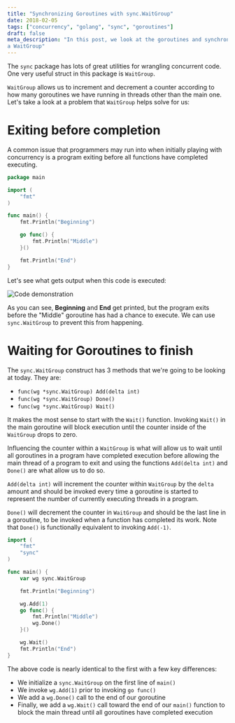 ```yaml
---
title: "Synchronizing Goroutines with sync.WaitGroup"
date: 2018-02-05
tags: ["concurrency", "golang", "sync", "goroutines"]
draft: false
meta_description: "In this post, we look at the goroutines and synchronizing them with
a WaitGroup"
---
```


The `sync` package has lots of great utilities for wrangling concurrent code. One very
useful struct in this package is `WaitGroup`.

`WaitGroup` allows us to increment and decrement a counter according to how many
goroutines we have running in threads other than the main one. Let's take a look at
a problem that `WaitGroup` helps solve for us:

# Exiting before completion
A common issue that programmers may run into when initially playing with concurrency 
is a program exiting before all functions have completed executing.

```go
package main

import (
	"fmt"
)

func main() {
	fmt.Println("Beginning")

	go func() {
		fmt.Println("Middle")
	}()

	fmt.Println("End")
}
```

Let's see what gets output when this code is executed:

![Code demonstration]()

As you can see, __Beginning__ and __End__ get printed, but the program exits before the
"Middle" goroutine has had a chance to execute. We can use `sync.WaitGroup` to prevent
this from happening.

# Waiting for Goroutines to finish

The `sync.WaitGroup` construct has 3 methods that we're going to be looking at today. They
are:

* `func(wg *sync.WaitGroup) Add(delta int)`
* `func(wg *sync.WaitGroup) Done()`
* `func(wg *sync.WaitGroup) Wait()`

It makes the most sense to start with the `Wait()` function. Invoking `Wait()` 
in the main goroutine will block execution until the counter inside of the 
`WaitGroup` drops to zero.

Influencing the counter within a `WaitGroup` is what will allow us to wait until all 
goroutines in a program have completed execution before allowing the main thread
of a program to exit and using the functions `Add(delta int)` and `Done()` are
what allow us to do so.

`Add(delta int)` will increment the counter within `WaitGroup` by the `delta` amount
and should be invoked every time a goroutine is started to represent the number of
currently executing threads in a program.

`Done()` will decrement the counter in `WaitGroup` and should be the last line in
a goroutine, to be invoked when a function has completed its work. Note that `Done()`
is functionally equivalent to invoking `Add(-1)`.

```go
import (
	"fmt"
	"sync"
)

func main() {
	var wg sync.WaitGroup

	fmt.Println("Beginning")

	wg.Add(1)
	go func() {
		fmt.Println("Middle")
		wg.Done()
	}()

	wg.Wait()
	fmt.Println("End")
}
```

The above code is nearly identical to the first with a few key differences:

* We initialize a `sync.WaitGroup` on the first line of `main()`
* We invoke `wg.Add(1)` prior to invoking `go func()`
* We add a `wg.Done()` call to the end of our goroutine
* Finally, we add a `wg.Wait()` call toward the end of our `main()` function to 
	block the main thread until all goroutines have completed execution
